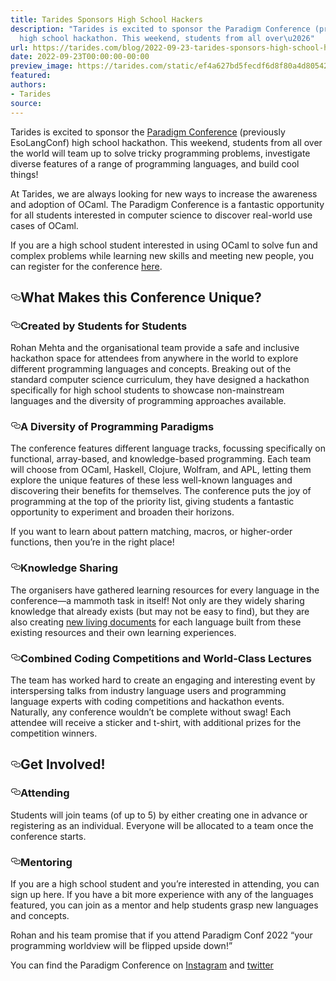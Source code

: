 ```yaml
---
title: Tarides Sponsors High School Hackers
description: "Tarides is excited to sponsor the Paradigm Conference (previously EsoLangConf)
  high school hackathon. This weekend, students from all over\u2026"
url: https://tarides.com/blog/2022-09-23-tarides-sponsors-high-school-hackers
date: 2022-09-23T00:00:00-00:00
preview_image: https://tarides.com/static/ef4a627bd5fecdf6d8f80a4d8054242a/b5854/sunset4paradigm.jpg
featured:
authors:
- Tarides
source:
---
```


<p>Tarides is excited to sponsor the <a href="https://esolangconf.com/ - [1 Client error: Timeout was reached]">Paradigm Conference</a> (previously EsoLangConf) high school hackathon. This weekend, students from all over the world will team up to solve tricky programming problems, investigate diverse features of a range of programming languages, and build cool things!</p>
<p>At Tarides, we are always looking for new ways to increase the awareness and adoption of OCaml. The Paradigm Conference is a fantastic opportunity for all students interested in computer science to discover real-world use cases of OCaml.</p>
<p>If you are a high school student interested in using OCaml to solve fun and complex problems while learning new skills and meeting new people, you can register for the conference <a href="https://docs.google.com/forms/d/e/1FAIpQLSdEuny13Vb7n3tMiJ9r1Ci3OoRSWhlU3nO73gjDdmpZywVnKw/viewform">here</a>.</p>
<h2 style="position:relative;"><a href="https://tarides.com/feed.xml#what-makes-this-conference-unique" aria-label="what makes this conference unique permalink" class="anchor before"><svg aria-hidden="true" focusable="false" height="16" version="1.1" viewbox="0 0 16 16" width="16"><path fill-rule="evenodd" d="M4 9h1v1H4c-1.5 0-3-1.69-3-3.5S2.55 3 4 3h4c1.45 0 3 1.69 3 3.5 0 1.41-.91 2.72-2 3.25V8.59c.58-.45 1-1.27 1-2.09C10 5.22 8.98 4 8 4H4c-.98 0-2 1.22-2 2.5S3 9 4 9zm9-3h-1v1h1c1 0 2 1.22 2 2.5S13.98 12 13 12H9c-.98 0-2-1.22-2-2.5 0-.83.42-1.64 1-2.09V6.25c-1.09.53-2 1.84-2 3.25C6 11.31 7.55 13 9 13h4c1.45 0 3-1.69 3-3.5S14.5 6 13 6z"></path></svg></a>What Makes this Conference Unique?</h2>
<h3 style="position:relative;"><a href="https://tarides.com/feed.xml#created-by-students-for-students" aria-label="created by students for students permalink" class="anchor before"><svg aria-hidden="true" focusable="false" height="16" version="1.1" viewbox="0 0 16 16" width="16"><path fill-rule="evenodd" d="M4 9h1v1H4c-1.5 0-3-1.69-3-3.5S2.55 3 4 3h4c1.45 0 3 1.69 3 3.5 0 1.41-.91 2.72-2 3.25V8.59c.58-.45 1-1.27 1-2.09C10 5.22 8.98 4 8 4H4c-.98 0-2 1.22-2 2.5S3 9 4 9zm9-3h-1v1h1c1 0 2 1.22 2 2.5S13.98 12 13 12H9c-.98 0-2-1.22-2-2.5 0-.83.42-1.64 1-2.09V6.25c-1.09.53-2 1.84-2 3.25C6 11.31 7.55 13 9 13h4c1.45 0 3-1.69 3-3.5S14.5 6 13 6z"></path></svg></a>Created by Students for Students</h3>
<p>Rohan Mehta and the organisational team provide a safe and inclusive hackathon space for attendees from anywhere in the world to explore different programming languages and concepts. Breaking out of the standard computer science curriculum, they have designed a hackathon specifically for high school students to showcase non-mainstream languages and the diversity of programming approaches available.</p>
<h3 style="position:relative;"><a href="https://tarides.com/feed.xml#a-diversity-of-programming-paradigms" aria-label="a diversity of programming paradigms permalink" class="anchor before"><svg aria-hidden="true" focusable="false" height="16" version="1.1" viewbox="0 0 16 16" width="16"><path fill-rule="evenodd" d="M4 9h1v1H4c-1.5 0-3-1.69-3-3.5S2.55 3 4 3h4c1.45 0 3 1.69 3 3.5 0 1.41-.91 2.72-2 3.25V8.59c.58-.45 1-1.27 1-2.09C10 5.22 8.98 4 8 4H4c-.98 0-2 1.22-2 2.5S3 9 4 9zm9-3h-1v1h1c1 0 2 1.22 2 2.5S13.98 12 13 12H9c-.98 0-2-1.22-2-2.5 0-.83.42-1.64 1-2.09V6.25c-1.09.53-2 1.84-2 3.25C6 11.31 7.55 13 9 13h4c1.45 0 3-1.69 3-3.5S14.5 6 13 6z"></path></svg></a>A Diversity of Programming Paradigms</h3>
<p>The conference features different language tracks, focussing specifically on functional, array-based, and knowledge-based programming. Each team will choose from OCaml, Haskell, Clojure, Wolfram, and APL, letting them explore the unique features of these less well-known languages and discovering their benefits for themselves. The conference puts the joy of programming at the top of the priority list, giving students a fantastic opportunity to experiment and broaden their horizons.</p>
<p>If you want to learn about pattern matching, macros, or higher-order functions, then you&rsquo;re in the right place!</p>
<h3 style="position:relative;"><a href="https://tarides.com/feed.xml#knowledge-sharing" aria-label="knowledge sharing permalink" class="anchor before"><svg aria-hidden="true" focusable="false" height="16" version="1.1" viewbox="0 0 16 16" width="16"><path fill-rule="evenodd" d="M4 9h1v1H4c-1.5 0-3-1.69-3-3.5S2.55 3 4 3h4c1.45 0 3 1.69 3 3.5 0 1.41-.91 2.72-2 3.25V8.59c.58-.45 1-1.27 1-2.09C10 5.22 8.98 4 8 4H4c-.98 0-2 1.22-2 2.5S3 9 4 9zm9-3h-1v1h1c1 0 2 1.22 2 2.5S13.98 12 13 12H9c-.98 0-2-1.22-2-2.5 0-.83.42-1.64 1-2.09V6.25c-1.09.53-2 1.84-2 3.25C6 11.31 7.55 13 9 13h4c1.45 0 3-1.69 3-3.5S14.5 6 13 6z"></path></svg></a>Knowledge Sharing</h3>
<p>The organisers have gathered learning resources for every language in the conference&mdash;a mammoth task in itself! Not only are they widely sharing knowledge that already exists (but may not be easy to find), but they are also creating <a href="https://docs.google.com/document/d/e/2PACX-1vRtBufinbvANjQUMJrFdKyQ0VhsICM6QJ5K040MswBFMqGxuIGDrgLYsDLT-4txw1ZkVd-AJ0LCjCCo/pub?urp=gmail_link">new living documents</a> for each language built from these existing resources and their own learning experiences.</p>
<h3 style="position:relative;"><a href="https://tarides.com/feed.xml#combined-coding-competitions-and-world-class-lectures" aria-label="combined coding competitions and world class lectures permalink" class="anchor before"><svg aria-hidden="true" focusable="false" height="16" version="1.1" viewbox="0 0 16 16" width="16"><path fill-rule="evenodd" d="M4 9h1v1H4c-1.5 0-3-1.69-3-3.5S2.55 3 4 3h4c1.45 0 3 1.69 3 3.5 0 1.41-.91 2.72-2 3.25V8.59c.58-.45 1-1.27 1-2.09C10 5.22 8.98 4 8 4H4c-.98 0-2 1.22-2 2.5S3 9 4 9zm9-3h-1v1h1c1 0 2 1.22 2 2.5S13.98 12 13 12H9c-.98 0-2-1.22-2-2.5 0-.83.42-1.64 1-2.09V6.25c-1.09.53-2 1.84-2 3.25C6 11.31 7.55 13 9 13h4c1.45 0 3-1.69 3-3.5S14.5 6 13 6z"></path></svg></a>Combined Coding Competitions and World-Class Lectures</h3>
<p>The team has worked hard to create an engaging and interesting event by interspersing talks from industry language users and programming language experts with coding competitions and hackathon events. Naturally, any conference wouldn&rsquo;t be complete without swag! Each attendee will receive a sticker and t-shirt, with additional prizes for the competition winners.</p>
<h2 style="position:relative;"><a href="https://tarides.com/feed.xml#get-involved" aria-label="get involved permalink" class="anchor before"><svg aria-hidden="true" focusable="false" height="16" version="1.1" viewbox="0 0 16 16" width="16"><path fill-rule="evenodd" d="M4 9h1v1H4c-1.5 0-3-1.69-3-3.5S2.55 3 4 3h4c1.45 0 3 1.69 3 3.5 0 1.41-.91 2.72-2 3.25V8.59c.58-.45 1-1.27 1-2.09C10 5.22 8.98 4 8 4H4c-.98 0-2 1.22-2 2.5S3 9 4 9zm9-3h-1v1h1c1 0 2 1.22 2 2.5S13.98 12 13 12H9c-.98 0-2-1.22-2-2.5 0-.83.42-1.64 1-2.09V6.25c-1.09.53-2 1.84-2 3.25C6 11.31 7.55 13 9 13h4c1.45 0 3-1.69 3-3.5S14.5 6 13 6z"></path></svg></a>Get Involved!</h2>
<h3 style="position:relative;"><a href="https://tarides.com/feed.xml#attending" aria-label="attending permalink" class="anchor before"><svg aria-hidden="true" focusable="false" height="16" version="1.1" viewbox="0 0 16 16" width="16"><path fill-rule="evenodd" d="M4 9h1v1H4c-1.5 0-3-1.69-3-3.5S2.55 3 4 3h4c1.45 0 3 1.69 3 3.5 0 1.41-.91 2.72-2 3.25V8.59c.58-.45 1-1.27 1-2.09C10 5.22 8.98 4 8 4H4c-.98 0-2 1.22-2 2.5S3 9 4 9zm9-3h-1v1h1c1 0 2 1.22 2 2.5S13.98 12 13 12H9c-.98 0-2-1.22-2-2.5 0-.83.42-1.64 1-2.09V6.25c-1.09.53-2 1.84-2 3.25C6 11.31 7.55 13 9 13h4c1.45 0 3-1.69 3-3.5S14.5 6 13 6z"></path></svg></a>Attending</h3>
<p>Students will join teams (of up to 5) by either creating one in advance or registering as an individual. Everyone will be allocated to a team once the conference starts.</p>
<h3 style="position:relative;"><a href="https://tarides.com/feed.xml#mentoring" aria-label="mentoring permalink" class="anchor before"><svg aria-hidden="true" focusable="false" height="16" version="1.1" viewbox="0 0 16 16" width="16"><path fill-rule="evenodd" d="M4 9h1v1H4c-1.5 0-3-1.69-3-3.5S2.55 3 4 3h4c1.45 0 3 1.69 3 3.5 0 1.41-.91 2.72-2 3.25V8.59c.58-.45 1-1.27 1-2.09C10 5.22 8.98 4 8 4H4c-.98 0-2 1.22-2 2.5S3 9 4 9zm9-3h-1v1h1c1 0 2 1.22 2 2.5S13.98 12 13 12H9c-.98 0-2-1.22-2-2.5 0-.83.42-1.64 1-2.09V6.25c-1.09.53-2 1.84-2 3.25C6 11.31 7.55 13 9 13h4c1.45 0 3-1.69 3-3.5S14.5 6 13 6z"></path></svg></a>Mentoring</h3>
<p>If you are a high school student and you&rsquo;re interested in attending, you can sign up here. If you have a bit more experience with any of the languages featured, you can join as a mentor and help students grasp new languages and concepts.</p>
<p>Rohan and his team promise that if you attend Paradigm Conf 2022 &ldquo;your programming worldview will be flipped upside down!&rdquo;</p>
<p>You can find the Paradigm Conference on <a href="https://www.instagram.com/esolangconf/">Instagram</a> and <a href="https://twitter.com/EsolangT - [1 Client error: Number of redirects hit maximum amount]">twitter</a></p>
